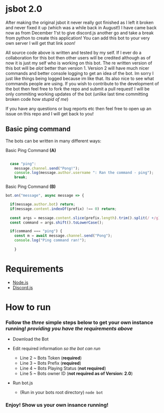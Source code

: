 # jsbot 2.0
After making the original jsbot it never really got finished as I left it broken and never fixed it up (which was a while back in August!) I have came back now as from December 1'st to give discord.js another go and take a break from python to create this application! You can add this bot to your very own server I will get that link *soon!* 

All source code above is written and tested by my self. If I ever do a collaboration for this bot then other users will be credited although as of now it is just my self who is working on this bot. The re written version of this bot will be *alot* better than version 1. Version 2 will have much nicer commands and better console logging to get an idea of the bot. Im sorry I just like things being logged because im like that. Its also nice to see what commands people are using. If you wish to contribute to the development of the bot then feel free to fork the repo and submit a pull request! I will be only commiting working updates of the bot (unlike last time committing broken code *how stupid of me*)

If you have any questions or bug reports etc then feel free to open up an issue on this repo and I will get back to you!

## Basic ping command
The bots can be written in many different ways:

Basic Ping Command **(A)**

```javascript
  
  case "ping":
	message.channel.send("Pong!");
	console.log(message.author.username ": Ran the command - ping");
	break;

```

Basic Ping Command **(B)**

```javascript
bot.on("message", async message => {

  if(message.author.bot) return;
  if(message.content.indexOf(prefix) !== 0) return;
  
  const args = message.content.slice(prefix.length).trim().split(/ +/g);
  const command = args.shift().toLowerCase();

  if(command === "ping") {
    const m = await message.channel.send("Pong");
    console.log("Ping command ran!");
    
    }
```

# Requirements

* [Node.js](https://nodejs.org/en/)
* [Discord.js](https://discord.js.org/en/)



# How to run

### Follow the ***three*** simple steps below to get your own instance running! ***providing you have the requirements above***

* Download the Bot

* Edit required information *so the bot can run*
	* Line 2 ~ Bots Token  	       (**required**)
	* Line 3 ~ Bots Prefix 	       (**required**)
	* Line 4 ~ Bots Playing Status (**not required**)
	* Line 5 ~ Bots owner ID       (**not required as of Version: 2.0**)

* Run bot.js
	* (Run in your bots root directory) `node bot`

### Enjoy! Show us your own insance running!


